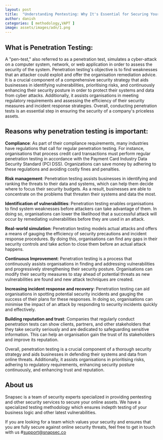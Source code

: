 ```yaml
---
layout: post
title:  "Understanding Pentesting: Why It's Essential for Securing Your Business"
author: danish
categories: [ methodology,VAPT ]
image: assets/images/adn/1.png
---
```



## What is Penetration Testing:
A "pen-test," also referred to as a penetration test, simulates a cyber-attack on a computer system, network, or web application in order to assess the security of the system. Penetration testing's objective is to find weaknesses that an attacker could exploit and offer the organisation remediation advice. It is a crucial component of a comprehensive security strategy that aids businesses in identifying vulnerabilities, prioritising risks, and continuously enhancing their security posture in order to protect their systems and data from cyber attacks. Additionally, it assists organisations in meeting regulatory requirements and assessing the efficiency of their security measures and incident response strategies. Overall, conducting penetration tests is an essential step in ensuring the security of a company's priceless assets.

##  Reasons why penetration testing is important:
**Compliance**: As part of their compliance requirements, many industries have regulations that call for regular penetration testing. For instance, organisations that process credit card transactions must perform regular penetration testing in accordance with the Payment Card Industry Data Security Standard (PCI DSS). Organizations can save money by adhering to these regulations and avoiding costly fines and penalties.

**Risk management**: Penetration testing assists businesses in identifying and ranking the threats to their data and systems, which can help them decide where to focus their security budgets. As a result, businesses are able to concentrate on the problems that threaten their systems and data the most.

**Identification of vulnerabilities**: Penetration testing enables organisations to find system weaknesses before attackers can take advantage of them. In doing so, organisations can lower the likelihood that a successful attack will occur by remediating vulnerabilities before they are used in an attack.

**Real-world simulation**: Penetration testing models actual attacks and offers a means of gauging the efficiency of security precautions and incident response procedures. By doing this, organisations can find any gaps in their security controls and take action to close them before an actual attack happens.

**Continuous Improvement**: Penetration testing is a process that continuously assists organisations in finding and addressing vulnerabilities and progressively strengthening their security posture. Organisations can modify their security measures to stay ahead of potential threats as new vulnerabilities are found and new attack techniques are created.

**Increasing incident response and recovery**: Penetration testing can aid organisations in spotting potential security incidents and gauging the success of their plans for these responses. In doing so, organisations can minimise the impact of an attack by responding to security incidents quickly and effectively.

**Building reputation and trust**: Companies that regularly conduct penetration tests can show clients, partners, and other stakeholders that they take security seriously and are dedicated to safeguarding sensitive information. This can help an organisation gain the trust of its stakeholders and improve its reputation.

   Overall, penetration testing is a crucial component of a thorough security strategy and aids businesses in defending their systems and data from online threats. Additionally, it assists organisations in prioritising risks, adhering to regulatory requirements, enhancing security posture continuously, and enhancing trust and reputation.









## About us
Snapsec is a team of security experts specialized in providing pentesting and other security services to secure your online assets. We have a specialized testing methodology which ensures indepth testing of your business logic and other latest vulnerabilities.

If you are looking for a team which values your security and ensures that you are fully secure against online security threats, feel free to get in touch with us #support@snapsec.co
